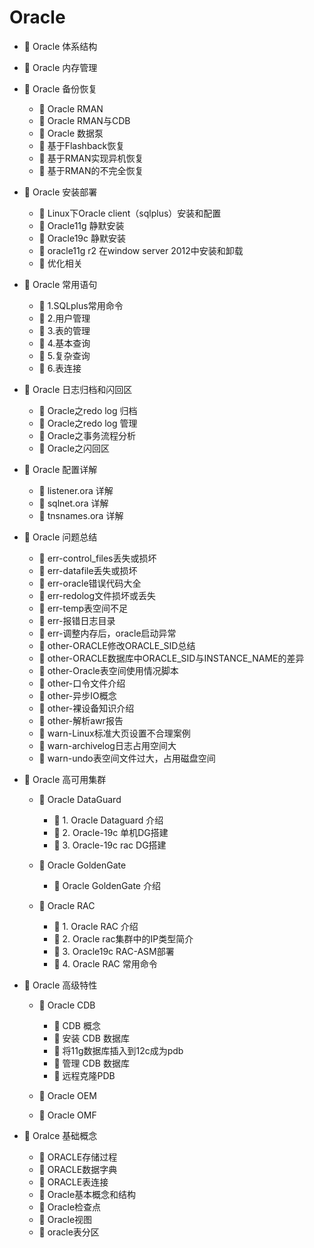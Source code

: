 # Oracle

* 📄 Oracle 体系结构
* 📄 Oracle 内存管理
* 📑 Oracle 备份恢复

  * 📄 Oracle RMAN
  * 📄 Oracle RMAN与CDB
  * 📄 Oracle 数据泵
  * 📄 基于Flashback恢复
  * 📄 基于RMAN实现异机恢复
  * 📄 基于RMAN的不完全恢复
* 📑 Oracle 安装部署

  * 📄 Linux下Oracle client（sqlplus）安装和配置
  * 📄 Oracle11g 静默安装
  * 📄 Oracle19c 静默安装
  * 📄 oracle11g r2 在window server 2012中安装和卸载
  * 📄 优化相关
* 📑 Oracle 常用语句

  * 📄 1.SQLplus常用命令
  * 📄 2.用户管理
  * 📄 3.表的管理
  * 📄 4.基本查询
  * 📄 5.复杂查询
  * 📄 6.表连接
* 📑 Oracle 日志归档和闪回区

  * 📄 Oracle之redo log 归档
  * 📄 Oracle之redo log 管理
  * 📄 Oracle之事务流程分析
  * 📄 Oracle之闪回区
* 📑 Oracle 配置详解

  * 📄 listener.ora 详解
  * 📄 sqlnet.ora 详解
  * 📄 tnsnames.ora 详解
* 📑 Oracle 问题总结

  * 📄 err-control_files丢失或损坏
  * 📄 err-datafile丢失或损坏
  * 📄 err-oracle错误代码大全
  * 📄 err-redolog文件损坏或丢失
  * 📄 err-temp表空间不足
  * 📄 err-报错日志目录
  * 📄 err-调整内存后，oracle启动异常
  * 📄 other-ORACLE修改ORACLE_SID总结
  * 📄 other-ORACLE数据库中ORACLE_SID与INSTANCE_NAME的差异
  * 📄 other-Oracle表空间使用情况脚本
  * 📄 other-口令文件介绍
  * 📄 other-异步IO概念
  * 📄 other-裸设备知识介绍
  * 📄 other-解析awr报告
  * 📄 warn-Linux标准大页设置不合理案例
  * 📄 warn-archivelog日志占用空间大
  * 📄 warn-undo表空间文件过大，占用磁盘空间
* 📑 Oracle 高可用集群

  * 📑 Oracle DataGuard

    * 📄 1. Oracle Dataguard 介绍
    * 📄 2. Oracle-19c 单机DG搭建
    * 📄 3. Oracle-19c rac DG搭建
  * 📑 Oracle GoldenGate

    * 📄 Oracle GoldenGate 介绍
  * 📑 Oracle RAC

    * 📄 1. Oracle RAC 介绍
    * 📄 2. Oracle rac集群中的IP类型简介
    * 📄 3. Oracle19c RAC-ASM部署
    * 📄 4. Oracle RAC 常用命令
* 📑 Oracle 高级特性

  * 📑 Oracle CDB

    * 📄 CDB 概念
    * 📄 安装 CDB 数据库
    * 📄 将11g数据库插入到12c成为pdb
    * 📄 管理 CDB 数据库
    * 📄 远程克隆PDB
  * 📄 Oracle OEM
  * 📄 Oracle OMF
* 📑 Oralce 基础概念

  * 📄 ORACLE存储过程
  * 📄 ORACLE数据字典
  * 📄 ORACLE表连接
  * 📄 Oracle基本概念和结构
  * 📄 Oracle检查点
  * 📄 Oracle视图
  * 📄 oracle表分区

　　‍
